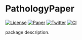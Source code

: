# PathologyPaper

[![License](https://img.shields.io/pypi/l/PathologyPaper.svg?color=green)](https://github.com/RomGr/PathologyPaper/raw/main/LICENSE)
[![Paper](https://zenodo.org/badge/DOI/10.1038/s41598-017-17204-5.svg)](undefined)
[![Twitter](https://img.shields.io/twitter/follow/qupath?style=flat)](https://twitter.com/horao_eu)
[![CI](https://github.com/RomGr/PathologyPaper/actions/workflows/ci.yml/badge.svg)](https://github.com/RomGr/PathologyPaper/actions/workflows/ci.yml)

package description.

